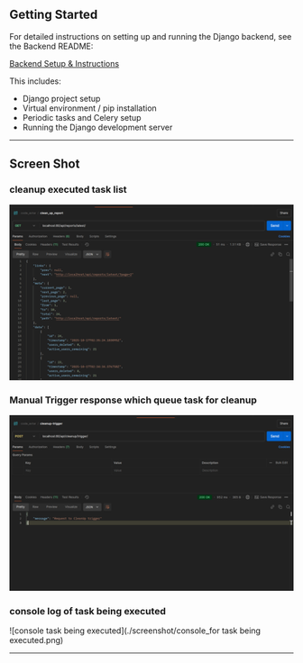 ## Getting Started

For detailed instructions on setting up and running the Django backend, see the Backend README:

[Backend Setup & Instructions](backend/README.md)

This includes:

- Django project setup
- Virtual environment / pip installation
- Periodic tasks and Celery setup
- Running the Django development server 


---
## Screen Shot
### cleanup executed task list
![report list](./screenshot/report_list.png)

### Manual Trigger response which queue task for cleanup
![trigger response](./screenshot/trigger_response.png)

### console log of task being executed
![console task being executed](./screenshot/console_for task being executed.png)


---